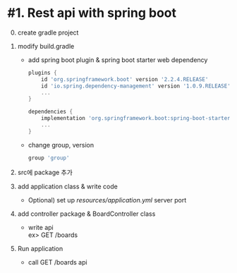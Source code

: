 # #1. Rest api with spring boot

0. create gradle project  

0. modify build.gradle  
    - add spring boot plugin & spring boot starter web dependency
        ```gradle
        plugins {
            id 'org.springframework.boot' version '2.2.4.RELEASE'
            id 'io.spring.dependency-management' version '1.0.9.RELEASE'
            ...
        }
        
        dependencies {
            implementation 'org.springframework.boot:spring-boot-starter-web'
            ...        
        }
        ```  
        
    - change group, version
        ```gradle
        group 'group'
        ```    
    
0. src에 package 추가  
  
0. add application class & write code   
    - Optional) set up *resources/application.yml* server port  
   
0. add controller package & BoardController class  
    - write api<br/>
        ex> GET /boards  
        
0. Run application
    - call GET /boards api 
